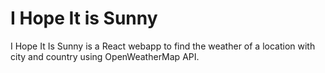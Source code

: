 # I Hope It is Sunny
I Hope It Is Sunny is a React webapp to find the weather of a location with city and country using OpenWeatherMap API.

